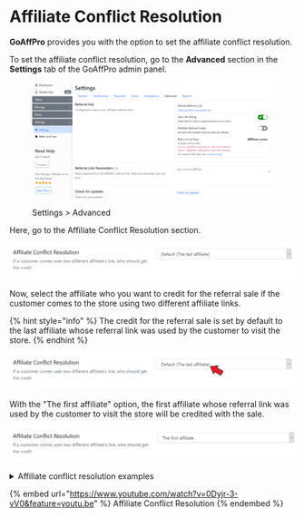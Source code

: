 # Affiliate Conflict Resolution

**GoAffPro** provides you with the option to set the affiliate conflict resolution.&#x20;

To set the affiliate conflict resolution, go to the **Advanced** section in the **Settings** tab of the GoAffPro admin panel.

<figure><img src="../../.gitbook/assets/image (3608).png" alt=""><figcaption><p>Settings > Advanced</p></figcaption></figure>

Here, go to the Affiliate Conflict Resolution section.

![Affiliate Conflict Resolution](<../../.gitbook/assets/image (2214).png>)

Now, select the affiliate who you want to credit for the referral sale if the customer comes to the store using two different affiliate links.

{% hint style="info" %}
The credit for the referral sale is set by default to the last affiliate whose referral link was used by the customer to visit the store.
{% endhint %}

![Select the affiliate who will be credited for the sale](<../../.gitbook/assets/Annotation 2020-06-22 112927.png>)

With the "The first affiliate" option, the first affiliate whose referral link was used by the customer to visit the store will be credited with the sale.

![](<../../.gitbook/assets/image (2071).png>)

<details>

<summary>Affiliate conflict resolution examples</summary>

**Example #1**&#x20;

If a customer visits your store directly > closes the browser > returns using affiliate A's link > closes the browser again > visits back using affiliate B's link, and then places the order.

If the affiliate conflict resolution is configured to:

* The last affiliate  = Affiliate B will earn the commission for that sale.
* The first affiliate = Affiliate A will earn the commission for that sale.
* The first affiliate (strict mode) = No affiliate earns the commission for that sale. (since the customer came to the store directly)

**Example #2**

If a customer visits using affiliate A's link > closes the browser > visits back using affiliate B's link, and places the order.

If the affiliate conflict resolution is configured to:

* The last affiliate  = Affiliate B will earn the commission for that sale.
* The first affiliate = Affiliate A will earn the commission for that sale.
* The first affiliate (strict mode) = Affiliate A will earn the commission for that sale.

</details>

{% embed url="https://www.youtube.com/watch?v=0Dyjr-3-vV0&feature=youtu.be" %}
Affiliate Conflict Resolution
{% endembed %}
